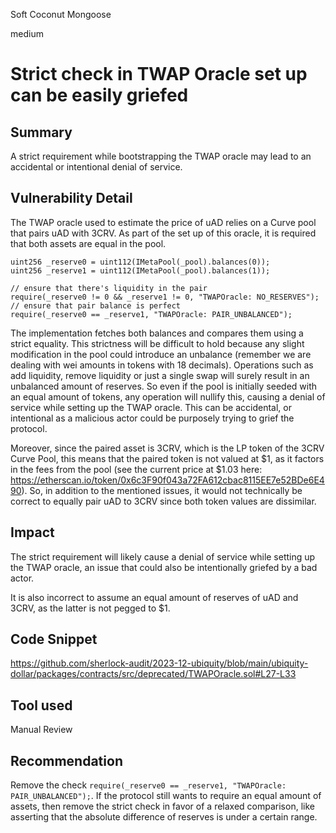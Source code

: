 Soft Coconut Mongoose

medium

# Strict check in TWAP Oracle set up can be easily griefed

## Summary

A strict requirement while bootstrapping the TWAP oracle may lead to an accidental or intentional denial of service.

## Vulnerability Detail

The TWAP oracle used to estimate the price of uAD relies on a Curve pool that pairs uAD with 3CRV. As part of the set up of this oracle, it is required that both assets are equal in the pool.

```solidity
uint256 _reserve0 = uint112(IMetaPool(_pool).balances(0));
uint256 _reserve1 = uint112(IMetaPool(_pool).balances(1));

// ensure that there's liquidity in the pair
require(_reserve0 != 0 && _reserve1 != 0, "TWAPOracle: NO_RESERVES");
// ensure that pair balance is perfect
require(_reserve0 == _reserve1, "TWAPOracle: PAIR_UNBALANCED");
```

The implementation fetches both balances and compares them using a strict equality. This strictness will be difficult to hold because any slight modification in the pool could introduce an unbalance (remember we are dealing with wei amounts in tokens with 18 decimals). Operations such as add liquidity, remove liquidity or just a single swap will surely result in an unbalanced amount of reserves. So even if the pool is initially seeded with an equal amount of tokens, any operation will nullify this, causing a denial of service while setting up the TWAP oracle. This can be accidental, or intentional as a malicious actor could be purposely trying to grief the protocol.

Moreover, since the paired asset is 3CRV, which is the LP token of the 3CRV Curve Pool, this means that the paired token is not valued at $1, as it factors in the fees from the pool (see the current price at $1.03 here: https://etherscan.io/token/0x6c3F90f043a72FA612cbac8115EE7e52BDe6E490). So, in addition to the mentioned issues, it would not technically be correct to equally pair uAD to 3CRV since both token values are dissimilar.

## Impact

The strict requirement will likely cause a denial of service while setting up the TWAP oracle, an issue that could also be intentionally griefed by a bad actor.

It is also incorrect to assume an equal amount of reserves of uAD and 3CRV, as the latter is not pegged to $1.

## Code Snippet

https://github.com/sherlock-audit/2023-12-ubiquity/blob/main/ubiquity-dollar/packages/contracts/src/deprecated/TWAPOracle.sol#L27-L33

## Tool used

Manual Review

## Recommendation

Remove the check `require(_reserve0 == _reserve1, "TWAPOracle: PAIR_UNBALANCED");`. If the protocol still wants to require an equal amount of assets, then remove the strict check in favor of a relaxed comparison, like asserting that the absolute difference of reserves is under a certain range.
